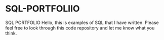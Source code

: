 # SQL-PORTFOLIIO
SQL PORTFOLIO
Hello, this is examples of SQL that I have written.  Please feel free to look through this code repository and let me know what you think.  
